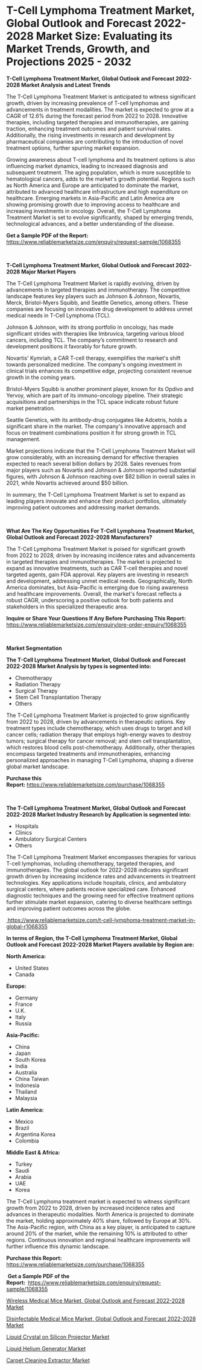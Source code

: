 <p><h1>T-Cell Lymphoma Treatment Market, Global Outlook and Forecast 2022-2028 Market Size: Evaluating its Market Trends, Growth, and Projections 2025 - 2032</h1></p><p><strong>T-Cell Lymphoma Treatment Market, Global Outlook and Forecast 2022-2028 Market Analysis and Latest Trends</strong></p>
<p><p>The T-Cell Lymphoma Treatment Market is anticipated to witness significant growth, driven by increasing prevalence of T-cell lymphomas and advancements in treatment modalities. The market is expected to grow at a CAGR of 12.6% during the forecast period from 2022 to 2028. Innovative therapies, including targeted therapies and immunotherapies, are gaining traction, enhancing treatment outcomes and patient survival rates. Additionally, the rising investments in research and development by pharmaceutical companies are contributing to the introduction of novel treatment options, further spurring market expansion.</p><p>Growing awareness about T-cell lymphoma and its treatment options is also influencing market dynamics, leading to increased diagnosis and subsequent treatment. The aging population, which is more susceptible to hematological cancers, adds to the market's growth potential. Regions such as North America and Europe are anticipated to dominate the market, attributed to advanced healthcare infrastructure and high expenditure on healthcare. Emerging markets in Asia-Pacific and Latin America are showing promising growth due to improving access to healthcare and increasing investments in oncology. Overall, the T-Cell Lymphoma Treatment Market is set to evolve significantly, shaped by emerging trends, technological advances, and a better understanding of the disease.</p></p>
<p><strong>Get a Sample PDF of the Report:&nbsp;</strong> <a href="https://www.reliablemarketsize.com/enquiry/request-sample/1068355?utm_campaign=2034&utm_medium=2&utm_source=Github&utm_content=ia&utm_term=21032025&utm_id=t-cell-lymphoma-treatment-market-global-outlook-and-forecast-2022-2028">https://www.reliablemarketsize.com/enquiry/request-sample/1068355</a></p>
<p>&nbsp;</p>
<p><strong>T-Cell Lymphoma Treatment Market, Global Outlook and Forecast 2022-2028 Major Market Players</strong></p>
<p><p>The T-Cell Lymphoma Treatment Market is rapidly evolving, driven by advancements in targeted therapies and immunotherapy. The competitive landscape features key players such as Johnson & Johnson, Novartis, Merck, Bristol-Myers Squibb, and Seattle Genetics, among others. These companies are focusing on innovative drug development to address unmet medical needs in T-Cell Lymphoma (TCL).</p><p>Johnson & Johnson, with its strong portfolio in oncology, has made significant strides with therapies like Imbruvica, targeting various blood cancers, including TCL. The company’s commitment to research and development positions it favorably for future growth.</p><p>Novartis' Kymriah, a CAR T-cell therapy, exemplifies the market's shift towards personalized medicine. The company's ongoing investment in clinical trials enhances its competitive edge, projecting consistent revenue growth in the coming years.</p><p>Bristol-Myers Squibb is another prominent player, known for its Opdivo and Yervoy, which are part of its immuno-oncology pipeline. Their strategic acquisitions and partnerships in the TCL space indicate robust future market penetration.</p><p>Seattle Genetics, with its antibody-drug conjugates like Adcetris, holds a significant share in the market. The company's innovative approach and focus on treatment combinations position it for strong growth in TCL management.</p><p>Market projections indicate that the T-Cell Lymphoma Treatment Market will grow considerably, with an increasing demand for effective therapies expected to reach several billion dollars by 2028. Sales revenues from major players such as Novartis and Johnson & Johnson reported substantial figures, with Johnson & Johnson reaching over $82 billion in overall sales in 2021, while Novartis achieved around $50 billion.</p><p>In summary, the T-Cell Lymphoma Treatment Market is set to expand as leading players innovate and enhance their product portfolios, ultimately improving patient outcomes and addressing market demands.</p></p>
<p>&nbsp;</p>
<p><strong>What Are The Key Opportunities For T-Cell Lymphoma Treatment Market, Global Outlook and Forecast 2022-2028 Manufacturers?</strong></p>
<p><p>The T-Cell Lymphoma Treatment Market is poised for significant growth from 2022 to 2028, driven by increasing incidence rates and advancements in targeted therapies and immunotherapies. The market is projected to expand as innovative treatments, such as CAR T-cell therapies and novel targeted agents, gain FDA approval. Key players are investing in research and development, addressing unmet medical needs. Geographically, North America dominates, but Asia-Pacific is emerging due to rising awareness and healthcare improvements. Overall, the market's forecast reflects a robust CAGR, underscoring a positive outlook for both patients and stakeholders in this specialized therapeutic area.</p></p>
<p><strong>Inquire or Share Your Questions If Any Before Purchasing This Report:</strong> <a href="https://www.reliablemarketsize.com/enquiry/pre-order-enquiry/1068355?utm_campaign=2034&utm_medium=2&utm_source=Github&utm_content=ia&utm_term=21032025&utm_id=t-cell-lymphoma-treatment-market-global-outlook-and-forecast-2022-2028">https://www.reliablemarketsize.com/enquiry/pre-order-enquiry/1068355</a></p>
<p>&nbsp;</p>
<p><strong>Market Segmentation</strong></p>
<p><strong>The T-Cell Lymphoma Treatment Market, Global Outlook and Forecast 2022-2028 Market Analysis by types is segmented into:</strong></p>
<p><ul><li>Chemotherapy</li><li>Radiation Therapy</li><li>Surgical Therapy</li><li>Stem Cell Transplantation Therapy</li><li>Others</li></ul></p>
<p><p>The T-Cell Lymphoma Treatment Market is projected to grow significantly from 2022 to 2028, driven by advancements in therapeutic options. Key treatment types include chemotherapy, which uses drugs to target and kill cancer cells; radiation therapy that employs high-energy waves to destroy tumors; surgical therapy for cancer removal; and stem cell transplantation, which restores blood cells post-chemotherapy. Additionally, other therapies encompass targeted treatments and immunotherapies, enhancing personalized approaches in managing T-Cell Lymphoma, shaping a diverse global market landscape.</p></p>
<p><strong>Purchase this Report:&nbsp;</strong><a href="https://www.reliablemarketsize.com/purchase/1068355?utm_campaign=2034&utm_medium=2&utm_source=Github&utm_content=ia&utm_term=21032025&utm_id=t-cell-lymphoma-treatment-market-global-outlook-and-forecast-2022-2028">https://www.reliablemarketsize.com/purchase/1068355</a></p>
<p>&nbsp;</p>
<p><strong>The T-Cell Lymphoma Treatment Market, Global Outlook and Forecast 2022-2028 Market Industry Research by Application is segmented into:</strong></p>
<p><ul><li>Hospitals</li><li>Clinics</li><li>Ambulatory Surgical Centers</li><li>Others</li></ul></p>
<p><p>The T-Cell Lymphoma Treatment Market encompasses therapies for various T-cell lymphomas, including chemotherapy, targeted therapies, and immunotherapies. The global outlook for 2022-2028 indicates significant growth driven by increasing incidence rates and advancements in treatment technologies. Key applications include hospitals, clinics, and ambulatory surgical centers, where patients receive specialized care. Enhanced diagnostic techniques and the growing need for effective treatment options further stimulate market expansion, catering to diverse healthcare settings and improving patient outcomes across the globe.</p></p>
<p><a href="https://www.reliablemarketsize.com/t-cell-lymphoma-treatment-market-in-global-r1068355?utm_campaign=2034&utm_medium=2&utm_source=Github&utm_content=ia&utm_term=21032025&utm_id=t-cell-lymphoma-treatment-market-global-outlook-and-forecast-2022-2028">&nbsp;https://www.reliablemarketsize.com/t-cell-lymphoma-treatment-market-in-global-r1068355</a></p>
<p><strong>In terms of Region, the T-Cell Lymphoma Treatment Market, Global Outlook and Forecast 2022-2028 Market Players available by Region are:</strong></p>
<p>
    <p> <strong> North America: </strong>
        <ul>
            <li>United States</li>
            <li>Canada</li>
        </ul>
        </p> 
    <p> <strong> Europe: </strong>
        <ul>
            <li>Germany</li>
            <li>France</li>
            <li>U.K.</li>
            <li>Italy</li>
            <li>Russia</li>
        </ul>
        </p> 
    <p> <strong> Asia-Pacific: </strong>
        <ul>
            <li>China</li>
            <li>Japan</li>
            <li>South Korea</li>
            <li>India</li>
            <li>Australia</li>
            <li>China Taiwan</li>
            <li>Indonesia</li>
            <li>Thailand</li>
            <li>Malaysia</li>
        </ul>
        </p> 
    <p> <strong> Latin America: </strong>
        <ul>
            <li>Mexico</li>
            <li>Brazil</li>
            <li>Argentina Korea</li>
            <li>Colombia</li>
        </ul>
        </p> 
    <p> <strong> Middle East & Africa: </strong>
        <ul>
            <li>Turkey</li>
            <li>Saudi</li>
            <li>Arabia</li>
            <li>UAE</li>
            <li>Korea</li>
        </ul>
    </p>
    </p>
<p><p>The T-Cell Lymphoma treatment market is expected to witness significant growth from 2022 to 2028, driven by increased incidence rates and advances in therapeutic modalities. North America is projected to dominate the market, holding approximately 40% share, followed by Europe at 30%. The Asia-Pacific region, with China as a key player, is anticipated to capture around 20% of the market, while the remaining 10% is attributed to other regions. Continuous innovation and regional healthcare improvements will further influence this dynamic landscape.</p></p>
<p><strong>Purchase this Report: </strong><a href="https://www.reliablemarketsize.com/purchase/1068355?utm_campaign=2034&utm_medium=2&utm_source=Github&utm_content=ia&utm_term=21032025&utm_id=t-cell-lymphoma-treatment-market-global-outlook-and-forecast-2022-2028">https://www.reliablemarketsize.com/purchase/1068355</a></p>
<p>&nbsp;<strong>Get a Sample PDF of the Report:&nbsp;&nbsp;</strong><a href="https://www.reliablemarketsize.com/enquiry/request-sample/1068355?utm_campaign=2034&utm_medium=2&utm_source=Github&utm_content=ia&utm_term=21032025&utm_id=t-cell-lymphoma-treatment-market-global-outlook-and-forecast-2022-2028">https://www.reliablemarketsize.com/enquiry/request-sample/1068355</a></p>
<p><strong></strong></p>
<p><p><a href="https://github.com/nagateyisu29/Market-Research-Report-List-1/blob/main/wireless-medical-mice-market-global-outlook-and-forecast-2022-2028-market.md?utm_campaign=2034&utm_medium=2&utm_source=Github&utm_content=ia&utm_term=21032025&utm_id=t-cell-lymphoma-treatment-market-global-outlook-and-forecast-2022-2028">Wireless Medical Mice Market, Global Outlook and Forecast 2022-2028 Market</a></p><p><a href="https://github.com/rokiahgrendy/Market-Research-Report-List-1/blob/main/disinfectable-medical-mice-market-global-outlook-and-forecast-2022-2028-market.md?utm_campaign=2034&utm_medium=2&utm_source=Github&utm_content=ia&utm_term=21032025&utm_id=t-cell-lymphoma-treatment-market-global-outlook-and-forecast-2022-2028">Disinfectable Medical Mice Market, Global Outlook and Forecast 2022-2028 Market</a></p><p><a href="https://www.linkedin.com/pulse/liquid-crystal-silicon-projector-market-expected-see-significant-d9sme?utm_campaign=2034&utm_medium=2&utm_source=Github&utm_content=ia&utm_term=21032025&utm_id=t-cell-lymphoma-treatment-market-global-outlook-and-forecast-2022-2028">Liquid Crystal on Silicon Projector Market</a></p><p><a href="https://www.linkedin.com/pulse/global-liquid-helium-generator-markets-impressive-current-size-zeafe?utm_campaign=2034&utm_medium=2&utm_source=Github&utm_content=ia&utm_term=21032025&utm_id=t-cell-lymphoma-treatment-market-global-outlook-and-forecast-2022-2028">Liquid Helium Generator Market</a></p><p><a href="https://www.linkedin.com/pulse/data-global-carpet-cleaning-extractor-markets-share-size-i2u4e?utm_campaign=2034&utm_medium=2&utm_source=Github&utm_content=ia&utm_term=21032025&utm_id=t-cell-lymphoma-treatment-market-global-outlook-and-forecast-2022-2028">Carpet Cleaning Extractor Market</a></p></p>